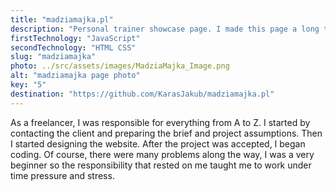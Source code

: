 ```yaml
---
title: "madziamajka.pl"
description: "Personal trainer showcase page. I made this page a long time ago. One of my first comercial projects."
firstTechnology: "JavaScript"
secondTechnology: "HTML CSS"
slug: "madziamajka"
photo: ../src/assets/images/MadziaMajka_Image.png
alt: "madziamajka page photo"
key: "5"
destination: "https://github.com/KarasJakub/madziamajka.pl"
---
```


<p>
As a freelancer, I was responsible for everything from A to Z. I started by contacting the client and preparing the brief and project assumptions. Then I started designing the website. After the project was accepted, I began coding. Of course, there were many problems along the way, I was a very beginner so the responsibility that rested on me taught me to work under time pressure and stress.
</p>
